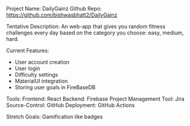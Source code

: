 Project Name: DailyGainz
Github Repo: https://github.com/bishwasbhatt2/DailyGainz

Tentative Description: An web-app that gives you random fitness challenges every day based on the category you choose: easy, medium, hard.

Current Features:
* User account creation
* User login
* Difficulty settings
* MaterialUI integration
* Storing user goals in FireBaseDB

Tools: 
Frontend: React
Backend: Firebase
Project Management Tool: Jira
Source-Control: GitHub
Deployment: GitHub Actions

Stretch Goals:
Gamification like badges